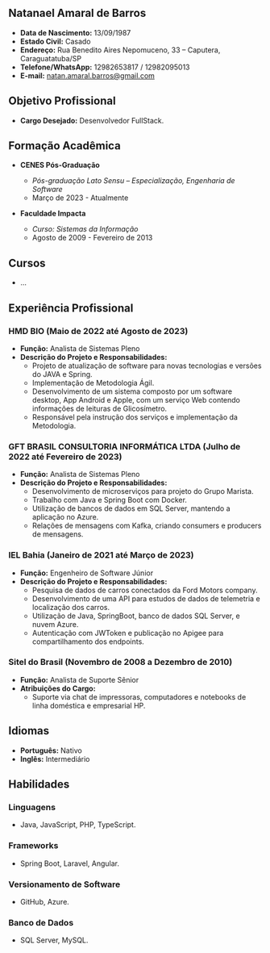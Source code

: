 ## Natanael Amaral de Barros

- **Data de Nascimento:** 13/09/1987 
- **Estado Civil:** Casado
- **Endereço:** Rua Benedito Aires Nepomuceno, 33 – Caputera, Caraguatatuba/SP
- **Telefone/WhatsApp:** 12982653817 / 12982095013
- **E-mail:** natan.amaral.barros@gmail.com

## Objetivo Profissional

- **Cargo Desejado:** Desenvolvedor FullStack.

## Formação Acadêmica

- **CENES Pós-Graduação**
  - *Pós-graduação Lato Sensu – Especialização, Engenharia de Software*
  - Março de 2023 - Atualmente

- **Faculdade Impacta**
  - *Curso: Sistemas da Informação*
  - Agosto de 2009 - Fevereiro de 2013

## Cursos

- ...

## Experiência Profissional

### HMD BIO (Maio de 2022 até Agosto de 2023)

- **Função:** Analista de Sistemas Pleno
- **Descrição do Projeto e Responsabilidades:**
  - Projeto de atualização de software para novas tecnologias e versões do JAVA e Spring.
  - Implementação de Metodologia Ágil.
  - Desenvolvimento de um sistema composto por um software desktop, App Android e Apple, com um serviço Web contendo informações de leituras de Glicosímetro.
  - Responsável pela instrução dos serviços e implementação da Metodologia.

### GFT BRASIL CONSULTORIA INFORMÁTICA LTDA (Julho de 2022 até Fevereiro de 2023)

- **Função:** Analista de Sistemas Pleno
- **Descrição do Projeto e Responsabilidades:**
  - Desenvolvimento de microserviços para projeto do Grupo Marista.
  - Trabalho com Java e Spring Boot com Docker.
  - Utilização de bancos de dados em SQL Server, mantendo a aplicação no Azure.
  - Relações de mensagens com Kafka, criando consumers e producers de mensagens.

### IEL Bahia (Janeiro de 2021 até Março de 2023)

- **Função:** Engenheiro de Software Júnior
- **Descrição do Projeto e Responsabilidades:**
  - Pesquisa de dados de carros conectados da Ford Motors company.
  - Desenvolvimento de uma API para estudos de dados de telemetria e localização dos carros.
  - Utilização de Java, SpringBoot, banco de dados SQL Server, e nuvem Azure.
  - Autenticação com JWToken e publicação no Apigee para compartilhamento dos endpoints.

### Sitel do Brasil (Novembro de 2008 a Dezembro de 2010)

- **Função:** Analista de Suporte Sênior
- **Atribuições do Cargo:**
  - Suporte via chat de impressoras, computadores e notebooks de linha doméstica e empresarial HP.

## Idiomas

- **Português:** Nativo
- **Inglês:** Intermediário

## Habilidades

### Linguagens

- Java, JavaScript, PHP, TypeScript.

### Frameworks

- Spring Boot, Laravel, Angular.

### Versionamento de Software

- GitHub, Azure.

### Banco de Dados

- SQL Server, MySQL.

